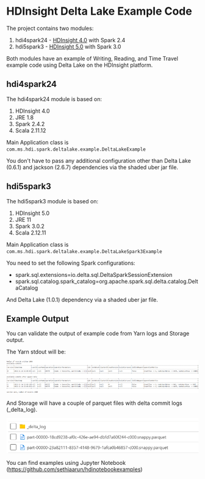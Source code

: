 ﻿# HDInsight Delta Lake Example Code

The project contains two modules:

1. hdi4spark24 - [HDInsight 4.0](https://learn.microsoft.com/en-us/azure/hdinsight/hdinsight-40-component-versioning) with Spark 2.4
2. hdi5spark3 - [HDInsight 5.0](https://learn.microsoft.com/en-us/azure/hdinsight/hdinsight-50-component-versioning) with Spark 3.0

Both modules have an example of Writing, Reading, and Time Travel example code using Delta Lake on the HDInsight platform.

## hdi4spark24

The hdi4spark24 module is based on:

1. HDInsight 4.0
2. JRE 1.8
3. Spark 2.4.2
4. Scala 2.11.12

Main Application class is `com.ms.hdi.spark.deltalake.example.DeltaLakeExample`

You don't have to pass any additional configuration other than Delta Lake  (0.6.1) and jackson (2.6.7) dependencies via the shaded uber jar file. 

## hdi5spark3

The hdi5spark3 module is based on:

1. HDInsight 5.0
2. JRE 11
3. Spark 3.0.2
4. Scala 2.12.11

Main Application class is `com.ms.hdi.spark.deltalake.example.DeltaLakeSpark3Example`

You need to set the following Spark configurations:

- spark.sql.extensions=io.delta.sql.DeltaSparkSessionExtension
- spark.sql.catalog.spark_catalog=org.apache.spark.sql.delta.catalog.DeltaCatalog

And Delta Lake (1.0.1) dependency via a shaded uber jar file.

## Example Output

You can validate the output of example code from Yarn logs and Storage output. 

The Yarn stdout will be: 

![](images/yarnlog.png)

And Storage will have a couple of parquet files with delta commit logs (_delta_log).

![](images/storage.png)

You can find examples using Jupyter Notebook (https://github.com/sethiaarun/hdinotebookexamples)
